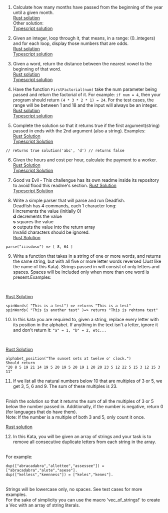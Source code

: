 1) Calculate how many months have passed from the beginning of the year until a given month. </br>
[Rust solution](https://github.com/alejandro0619/programming-challenges/tree/main/exercises/calculate-month-until-date-rs) </br>
Other solution: </br>
[Typescript solution](https://github.com/alejandro0619/programming-challenges/tree/main/exercises/calculate_month_until_date_TS/) </br>

2) Given an integer, loop through it, that means, in a range: (0..integers) and for each loop, display those numbers that are odds. </br>
[Rust solution](https://github.com/alejandro0619/programming-challenges/tree/main/exercises/loop-integers-rs/) </br>
[Typescript solution](https://github.com/alejandro0619/programming-challenges/tree/main/loop-integers-ts) </br>

3) Given a word, return the distance between the nearest vowel to the beginning of that word. </br>
[Rust solution](https://github.com/alejandro0619/programming-challenges/tree/main/exercises/nearest-vowel-rs) </br>
[Typescript solution](https://github.com/alejandro0619/programming-challenges/tree/main/exercises/nearest-vowel-ts) </br>
4) Have the function ```FirstFactorial(num)``` take the num parameter being passed and return the factorial of it. For example: ```if num = 4```, then your program should return ```(4 * 3 * 2 * 1) = 24```. For the test cases, the range will be between 1 and 18 and the input will always be an integer. </br>
[Rust solution](https://github.com/alejandro0619/programming-challenges/tree/main/first-factorial-rs) </br>
[Typescript solution](https://github.com/alejandro0619/programming-challenges/tree/main/first-factorial-ts)

5) Complete the solution so that it returns true if the first argument(string) passed in ends with the 2nd argument (also a string). Examples: </br>
[Rust Solution](https://github.com/alejandro0619/programming-challenges/tree/main/string-ending-rs) </br>
[Typescript Solution](https://github.com/alejandro0619/programming-challenges/tree/main/string-ending-ts) 
```solution('abc', 'bc') 
// returns true solution('abc', 'd') // returns false
```

6) Given the hours and cost per hour, calculate the payment to a worker. </br>
[Rust Solution](https://github.com/alejandro0619/programming-challenges/tree/main/worker-salary-rs) </br>
[Typescript Solution](https://github.com/alejandro0619/programming-challenges/tree/main/worker-salary-ts)

7) Good vs Evil - This challengue has its own readme inside its repository to avoid flood this readme's section.
[Rust Solution](https://github.com/alejandro0619/programming-challenges/tree/main/good-vs-evil-rs) </br>
[Typescript Solution](https://github.com/alejandro0619/programming-challenges/tree/main/good-vs-evil-ts) </br>

8) Write a simple parser that will parse and run Deadfish. </br>
Deadfish has 4 commands, each 1 character long: </br>
**i** increments the value (initially 0) </br>
**d** decrements the value </br>
**s** squares the value </br>
**o** outputs the value into the return array </br>
Invalid characters should be ignored.</br>
[Rust Solution](https://github.com/alejandro0619/programming-challenges/tree/main/deadfish-swim-rs) </br>
``` 
parse("iiisdoso") => [ 8, 64 ] 
```

9) Write a function that takes in a string of one or more words, and returns the same string, but with all five or more letter words reversed (Just like the name of this Kata). Strings passed in will consist of only letters and spaces. Spaces will be included only when more than one word is present.Examples: 
</br>


[Rust Solution](https://github.com/alejandro0619/programming-challenges/tree/main/exercises/spin-words-rs) </br>

``` 
spinWords( "This is a test") => returns "This is a test" 
spinWords( "This is another test" )=> returns "This is rehtona test"
 ```
10) In this kata you are required to, given a string, replace every letter with its position in the alphabet. If anything in the text isn't a letter, ignore it and don't return it: ```"a" = 1, "b" = 2, etc...```
</br>

[Rust Solution](https://github.com/alejandro0619/programming-challenges/tree/main/exercises/alphabet-position-rs)

```
alphabet_position("The sunset sets at twelve o' clock.")
Should return 
"20 8 5 19 21 14 19 5 20 19 5 20 19 1 20 20 23 5 12 22 5 15 3 12 15 3 11" 
```
11) If we list all the natural numbers below 10 that are multiples of 3 or 5, we get 3, 5, 6 and 9. The sum of these multiples is 23.
</br>
Finish the solution so that it returns the sum of all the multiples of 3 or 5 below the number passed in. Additionally, if the number is negative, return 0 (for languages that do have them).
</br>
Note: If the number is a multiple of both 3 and 5, only count it once.


[Rust solution](https://github.com/alejandro0619/programming-challenges/tree/main/exercises/multiples-of-3-and-5-rs) </br>

12) In this Kata, you will be given an array of strings and your task is to remove all consecutive duplicate letters from each string in the array.
</br>
For example:


```
dup(["abracadabra","allottee","assessee"]) = ["abracadabra","alote","asese"].
dup(["kelless","keenness"]) = ["keles","kenes"].
```

</br>
Strings will be lowercase only, no spaces. See test cases for more examples.
</br>
For the sake of simplicity you can use the macro 'vec_of_strings!' to create a Vec with an array of string literals.
